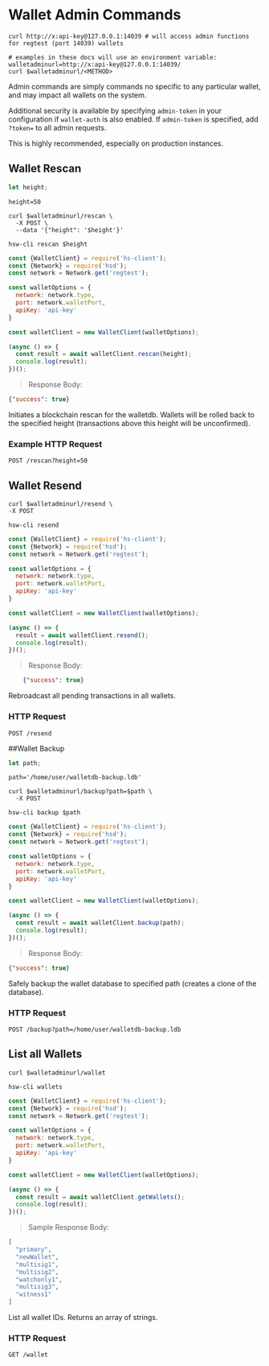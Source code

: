 # Wallet Admin Commands

```shell--curl
curl http://x:api-key@127.0.0.1:14039 # will access admin functions for regtest (port 14039) wallets

# examples in these docs will use an environment variable:
walletadminurl=http://x:api-key@127.0.0.1:14039/
curl $walletadminurl/<METHOD>
```

Admin commands are simply commands no specific to any particular wallet, and may
impact all wallets on the system.

Additional security is available by specifying `admin-token` in your configuration
if `wallet-auth` is also enabled. If `admin-token` is specified, add `?token=`
to all admin requests.

This is highly recommended, especially on production instances.

## Wallet Rescan
```javascript
let height;
```

```shell--vars
height=50
```

```shell--curl
curl $walletadminurl/rescan \
  -X POST \
  --data '{"height": '$height'}'
```

```shell--cli
hsw-cli rescan $height
```

```javascript
const {WalletClient} = require('hs-client');
const {Network} = require('hsd');
const network = Network.get('regtest');

const walletOptions = {
  network: network.type,
  port: network.walletPort,
  apiKey: 'api-key'
}

const walletClient = new WalletClient(walletOptions);

(async () => {
  const result = await walletClient.rescan(height);
  console.log(result);
})();

```

> Response Body:

```json
{"success": true}
```

Initiates a blockchain rescan for the walletdb. Wallets will be rolled back to the specified height (transactions above this height will be unconfirmed).

### Example HTTP Request
`POST /rescan?height=50`


## Wallet Resend
```shell--curl
curl $walletadminurl/resend \
-X POST
```

```shell--cli
hsw-cli resend
```

```javascript
const {WalletClient} = require('hs-client');
const {Network} = require('hsd');
const network = Network.get('regtest');

const walletOptions = {
  network: network.type,
  port: network.walletPort,
  apiKey: 'api-key'
}

const walletClient = new WalletClient(walletOptions);

(async () => {
  result = await walletClient.resend();
  console.log(result);
})();
```

> Response Body:

```json
    {"success": true}
```

Rebroadcast all pending transactions in all wallets.

### HTTP Request

`POST /resend`

##Wallet Backup
```javascript
let path;
```

```shell--vars
path='/home/user/walletdb-backup.ldb'
```

```shell--curl
curl $walletadminurl/backup?path=$path \
  -X POST
```

```shell--cli
hsw-cli backup $path
```

```javascript
const {WalletClient} = require('hs-client');
const {Network} = require('hsd');
const network = Network.get('regtest');

const walletOptions = {
  network: network.type,
  port: network.walletPort,
  apiKey: 'api-key'
}

const walletClient = new WalletClient(walletOptions);

(async () => {
  const result = await walletClient.backup(path);
  console.log(result);
})();
```

> Response Body:

```json
{"success": true}
```

Safely backup the wallet database to specified path (creates a clone of the database).

### HTTP Request

`POST /backup?path=/home/user/walletdb-backup.ldb`

## List all Wallets

```shell--curl
curl $walletadminurl/wallet
```

```shell--cli
hsw-cli wallets
```

```javascript
const {WalletClient} = require('hs-client');
const {Network} = require('hsd');
const network = Network.get('regtest');

const walletOptions = {
  network: network.type,
  port: network.walletPort,
  apiKey: 'api-key'
}

const walletClient = new WalletClient(walletOptions);

(async () => {
  const result = await walletClient.getWallets();
  console.log(result);
})();
```

> Sample Response Body:

```json
[
  "primary",
  "newWallet",
  "multisig1",
  "multisig2",
  "watchonly1",
  "multisig3",
  "witness1"
]
```

List all wallet IDs. Returns an array of strings.

### HTTP Request

`GET /wallet`
